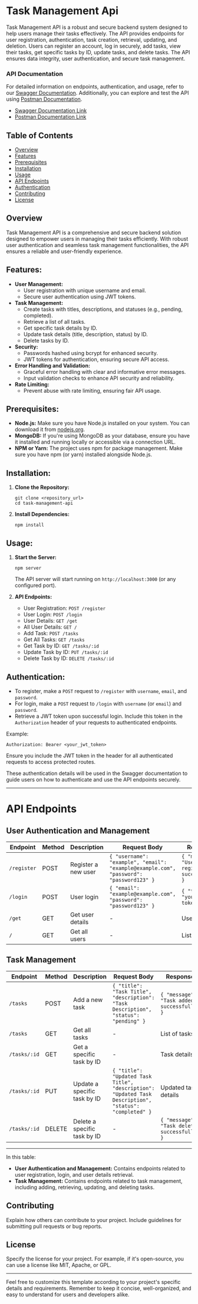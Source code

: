 
# Task Management Api

Task Management API is a robust and secure backend system designed to help users manage their tasks effectively. The API provides endpoints for user registration, authentication, task creation, retrieval, updating, and deletion. Users can register an account, log in securely, add tasks, view their tasks, get specific tasks by ID, update tasks, and delete tasks. The API ensures data integrity, user authentication, and secure task management.

### API Documentation

For detailed information on endpoints, authentication, and usage, refer to our [Swagger Documentation](https://tacnique-500v.onrender.com/api-docs/). Additionally, you can explore and test the API using [Postman Documentation](https://documenter.getpostman.com/view/25333582/2s9YJgSzVd).

- [Swagger Documentation Link](https://tacnique-500v.onrender.com/api-docs/)
- [Postman Documentation Link](https://documenter.getpostman.com/view/25333582/2s9YJgSzVd)

## Table of Contents

- [Overview](#overview)
- [Features](#features)
- [Prerequisites](#prerequisites)
- [Installation](#installation)
- [Usage](#usage)
- [API Endpoints](#api-endpoints)
- [Authentication](#authentication)
- [Contributing](#contributing)
- [License](#license)

## Overview

Task Management API is a comprehensive and secure backend solution designed to empower users in managing their tasks efficiently. With robust user authentication and seamless task management functionalities, the API ensures a reliable and user-friendly experience.

## Features:

- **User Management:**
  - User registration with unique username and email.
  - Secure user authentication using JWT tokens.
- **Task Management:**
  - Create tasks with titles, descriptions, and statuses (e.g., pending, completed).
  - Retrieve a list of all tasks.
  - Get specific task details by ID.
  - Update task details (title, description, status) by ID.
  - Delete tasks by ID.
- **Security:**
  - Passwords hashed using bcrypt for enhanced security.
  - JWT tokens for authentication, ensuring secure API access.
- **Error Handling and Validation:**
  - Graceful error handling with clear and informative error messages.
  - Input validation checks to enhance API security and reliability.
- **Rate Limiting:**
  - Prevent abuse with rate limiting, ensuring fair API usage.

## Prerequisites:

- **Node.js:** Make sure you have Node.js installed on your system. You can download it from [nodejs.org](https://nodejs.org/).
- **MongoDB:** If you're using MongoDB as your database, ensure you have it installed and running locally or accessible via a connection URL.
- **NPM or Yarn:** The project uses npm for package management. Make sure you have npm (or yarn) installed alongside Node.js.

## Installation:

1. **Clone the Repository:**
   ```
   git clone <repository_url>
   cd task-management-api
   ```

2. **Install Dependencies:**
   ```
   npm install
   ```

## Usage:

1. **Start the Server:**
   ```
   npm server
   ```
   The API server will start running on `http://localhost:3000` (or any configured port).

2. **API Endpoints:**
   - User Registration: `POST /register`
   - User Login: `POST /login`
   - User Details: `GET /get`
   - All User Details: `GET /`
   - Add Task: `POST /tasks`
   - Get All Tasks: `GET /tasks`
   - Get Task by ID: `GET /tasks/:id`
   - Update Task by ID: `PUT /tasks/:id`
   - Delete Task by ID: `DELETE /tasks/:id`

## Authentication:

- To register, make a `POST` request to `/register` with `username`, `email`, and `password`.
- For login, make a `POST` request to `/login` with `username` (or `email`) and `password`.
- Retrieve a JWT token upon successful login. Include this token in the `Authorization` header of your requests to authenticated endpoints.

Example:
```
Authorization: Bearer <your_jwt_token>
```

Ensure you include the JWT token in the header for all authenticated requests to access protected routes.

These authentication details will be used in the Swagger documentation to guide users on how to authenticate and use the API endpoints securely.

---

# API Endpoints

## User Authentication and Management

| Endpoint    | Method | Description                     | Request Body                                                         | Response                          |
|-------------|--------|---------------------------------|----------------------------------------------------------------------|------------------------------------|
| `/register` | POST   | Register a new user             | `{ "username": "example", "email": "example@example.com", "password": "password123" }` | `{ "message": "User registered successfully" }` |
| `/login`    | POST   | User login                     | `{ "email": "example@example.com", "password": "password123" }`       | `{ "token": "your-jwt-token" }`    |
| `/get`      | GET    | Get user details                | -                                                                    | User details                      |
| `/`         | GET    | Get all users                  | -                                                                    | List of users                     |

## Task Management

| Endpoint       | Method | Description                      | Request Body                                                                             | Response                              |
|-----------------|--------|----------------------------------|------------------------------------------------------------------------------------------|----------------------------------------|
| `/tasks`       | POST   | Add a new task                   | `{ "title": "Task Title", "description": "Task Description", "status": "pending" }`       | `{ "message": "Task added successfully" }` |
| `/tasks`       | GET    | Get all tasks                    | -                                                                                        | List of tasks                         |
| `/tasks/:id`   | GET    | Get a specific task by ID        | -                                                                                        | Task details                         |
| `/tasks/:id`   | PUT    | Update a specific task by ID     | `{ "title": "Updated Task Title", "description": "Updated Task Description", "status": "completed" }` | Updated task details         |
| `/tasks/:id`   | DELETE | Delete a specific task by ID     | -                                                                                        | `{ "message": "Task deleted successfully" }` |

---

In this table:

- **User Authentication and Management:** Contains endpoints related to user registration, login, and user details retrieval.
- **Task Management:** Contains endpoints related to task management, including adding, retrieving, updating, and deleting tasks.


## Contributing

Explain how others can contribute to your project. Include guidelines for submitting pull requests or bug reports.

## License

Specify the license for your project. For example, if it's open-source, you can use a license like MIT, Apache, or GPL.

---

Feel free to customize this template according to your project's specific details and requirements. Remember to keep it concise, well-organized, and easy to understand for users and developers alike.
